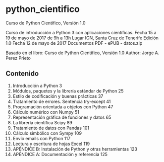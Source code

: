 # python_cientifico
Curso de Python Cientifico, Versión 1.0

Curso de introducción a Python 3 con aplicaciones científicas.
Fecha 15 a 19 de mayo de 2017 de 9h a 13h
Lugar IGN, Santa Cruz de Tenerife
Edición 1.0
Fecha 12 de mayo de 2017
Documentos PDF - ePUB - datos.zip

Basado en el libro: Curso de Python Cientifico, Versión 1.0
Author: Jorge A. Perez Prieto

Contenido
--------------------------------------------------------------
1. Introducción a Python 3
2. Módulos, paquetes y la librería estándar de Python 25
3. Estilo de codificación y buenas prácticas 37
4. Tratamiento de errores. Sentencia try-except 41
5. Programación orientada a objetos con Python 47
6. Cálculo numérico con Numpy 51
7. Representación gráfica de funciones y datos 65
8. La librería científica Scipy 89
9. Tratamiento de datos con Pandas 101
10. Cálculo simbólico con Sympy 109
11. Envío emails con Python 117
12. Lectura y escritura de hojas Excel 119
13. APÉNDICE B: Instalación de Python y otras herramientas 123
14. APÉNDICE A: Documentación y referencia 125
